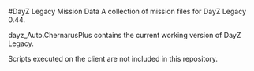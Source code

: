 #DayZ Legacy Mission Data
A collection of mission files for DayZ Legacy 0.44. 

dayz_Auto.ChernarusPlus contains the current working version of DayZ Legacy. 

Scripts executed on the client are not included in this repository. 